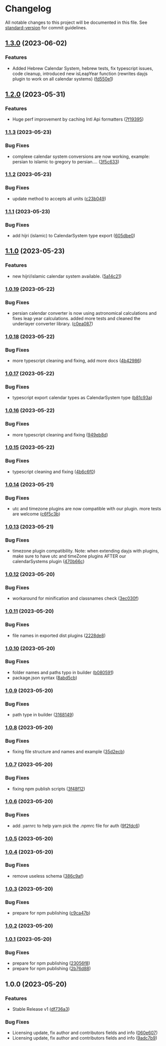 # Changelog

All notable changes to this project will be documented in this file. See [standard-version](https://github.com/conventional-changelog/standard-version) for commit guidelines.

## [1.3.0](https://github.com/calidy-com/dayjs-calendarsystems/compare/v1.2.0...v1.3.0) (2023-06-02)


### Features

* Added Hebrew Calendar System, hebrew tests, fix typescript issues, code cleanup, introduced new isLeapYear function (rewrites dayjs plugin to work on all calendar systems) ([fd550e1](https://github.com/calidy-com/dayjs-calendarsystems/commit/fd550e1bbf32a1b50a714ea6bf167b8f8e4c2ae1))

## [1.2.0](https://github.com/calidy-com/dayjs-calendarsystems/compare/v1.1.3...v1.2.0) (2023-05-31)


### Features

* Huge perf improvement by caching Intl Api formatters ([7f19395](https://github.com/calidy-com/dayjs-calendarsystems/commit/7f19395fd5bf53567565a307a9e3806f4eb65647))

### [1.1.3](https://github.com/calidy-com/dayjs-calendarsystems/compare/v1.1.2...v1.1.3) (2023-05-23)


### Bug Fixes

* complexe calendar system conversions are now working, example: persian to islamic to gregory to persian.... ([3f5c633](https://github.com/calidy-com/dayjs-calendarsystems/commit/3f5c633a0f5b667cc95a7add8b8ce153549bb4e1))

### [1.1.2](https://github.com/calidy-com/dayjs-calendarsystems/compare/v1.1.1...v1.1.2) (2023-05-23)


### Bug Fixes

* update  method to accepts all units ([c23b049](https://github.com/calidy-com/dayjs-calendarsystems/commit/c23b0497bd9276e1e1bebf6c79b6f661db862317))

### [1.1.1](https://github.com/calidy-com/dayjs-calendarsystems/compare/v1.1.0...v1.1.1) (2023-05-23)


### Bug Fixes

* add hijri (islamic) to CalendarSystem type export ([605dbe0](https://github.com/calidy-com/dayjs-calendarsystems/commit/605dbe06f089d34d08c4df3dba709c065560a13e))

## [1.1.0](https://github.com/calidy-com/dayjs-calendarsystems/compare/v1.0.19...v1.1.0) (2023-05-23)


### Features

* new hijri/islamic calendar system available. ([5a14c21](https://github.com/calidy-com/dayjs-calendarsystems/commit/5a14c21ec6ff01744fe4bb236cc67e6c3db69e69))

### [1.0.19](https://github.com/calidy-com/dayjs-calendarsystems/compare/v1.0.18...v1.0.19) (2023-05-22)


### Bug Fixes

* persian calendar converter is now using astronomical calculations and fixes leap year calculations. added more tests and cleaned the underlayer converter library. ([c0ea087](https://github.com/calidy-com/dayjs-calendarsystems/commit/c0ea087098f281e0790754f3872770c435ac59cd))

### [1.0.18](https://github.com/calidy-com/dayjs-calendarsystems/compare/v1.0.17...v1.0.18) (2023-05-22)


### Bug Fixes

* more typescript cleaning and fixing, add more docs ([4b42986](https://github.com/calidy-com/dayjs-calendarsystems/commit/4b429864b99f3c7355b9b70791f348425548b64f))

### [1.0.17](https://github.com/calidy-com/dayjs-calendarsystems/compare/v1.0.16...v1.0.17) (2023-05-22)


### Bug Fixes

* typescript export calendar types as CalendarSystem type ([b81c93a](https://github.com/calidy-com/dayjs-calendarsystems/commit/b81c93a43798813d156aec427594fa182133143a))

### [1.0.16](https://github.com/calidy-com/dayjs-calendarsystems/compare/v1.0.15...v1.0.16) (2023-05-22)


### Bug Fixes

* more typescript cleaning and fixing ([949eb8d](https://github.com/calidy-com/dayjs-calendarsystems/commit/949eb8d88644fe0ba45de75a19b1995867eddb48))

### [1.0.15](https://github.com/calidy-com/dayjs-calendarsystems/compare/v1.0.14...v1.0.15) (2023-05-22)


### Bug Fixes

* typescript cleaning and fixing ([4b6c6f0](https://github.com/calidy-com/dayjs-calendarsystems/commit/4b6c6f04a4a2e8c70634109863e5830f4219fd52))

### [1.0.14](https://github.com/calidy-com/dayjs-calendarsystems/compare/v1.0.13...v1.0.14) (2023-05-21)


### Bug Fixes

* utc and timezone plugins are now compatible with our plugin. more tests are welcome ([c6f5c3b](https://github.com/calidy-com/dayjs-calendarsystems/commit/c6f5c3b4601f71b2e0971c489f0766ac87440fac))

### [1.0.13](https://github.com/calidy-com/dayjs-calendarsystems/compare/v1.0.12...v1.0.13) (2023-05-21)


### Bug Fixes

* timezone plugin compatibility. Note: when extending dayjs with plugins, make sure to have utc and timeZone plugins AFTER our calendarSystems plugin ([470b66c](https://github.com/calidy-com/dayjs-calendarsystems/commit/470b66c93c4a2de84110e4c317073b8db65e7501))

### [1.0.12](https://github.com/calidy-com/dayjs-calendarsystems/compare/v1.0.11...v1.0.12) (2023-05-20)


### Bug Fixes

* workaround for minification and classnames check ([3ec030f](https://github.com/calidy-com/dayjs-calendarsystems/commit/3ec030fc5606ccc21cc900fe25ba7a222288ea6b))

### [1.0.11](https://github.com/calidy-com/dayjs-calendarsystems/compare/v1.0.10...v1.0.11) (2023-05-20)


### Bug Fixes

* file names in exported dist plugins ([2228de8](https://github.com/calidy-com/dayjs-calendarsystems/commit/2228de85050500c94978b6de4928cd41ba165904))

### [1.0.10](https://github.com/calidy-com/dayjs-calendarsystems/compare/v1.0.9...v1.0.10) (2023-05-20)


### Bug Fixes

* folder names and paths typo in builder ([b080591](https://github.com/calidy-com/dayjs-calendarsystems/commit/b080591b34d86d9d6c6f7f7ee89c8bdb81e6d7da))
* package.json syntax ([8abd5cb](https://github.com/calidy-com/dayjs-calendarsystems/commit/8abd5cb4a94937c63fc422a2724fda56dc478880))

### [1.0.9](https://github.com/calidy-com/dayjs-calendarsystems/compare/v1.0.8...v1.0.9) (2023-05-20)


### Bug Fixes

* path type in builder ([3168149](https://github.com/calidy-com/dayjs-calendarsystems/commit/316814968d3ee10f8f5c78eb8c514b36c721e00c))

### [1.0.8](https://github.com/calidy-com/dayjs-calendarsystems/compare/v1.0.7...v1.0.8) (2023-05-20)


### Bug Fixes

* fixing file structure and names and example ([35d2ecb](https://github.com/calidy-com/dayjs-calendarsystems/commit/35d2ecbf814a5a4d0ebf4bd8e434800002ac8866))

### [1.0.7](https://github.com/calidy-com/dayjs-calendarsystems/compare/v1.0.6...v1.0.7) (2023-05-20)


### Bug Fixes

* fixing npm publish scripts ([3f48f12](https://github.com/calidy-com/dayjs-calendarsystems/commit/3f48f12d3358dfb92338915056b2c4feceeee452))

### [1.0.6](https://github.com/calidy-com/dayjs-calendarsystems/compare/v1.0.5...v1.0.6) (2023-05-20)


### Bug Fixes

* add .yarnrc to help yarn pick the .npmrc file for auth ([9f2fdc6](https://github.com/calidy-com/dayjs-calendarsystems/commit/9f2fdc637556986cd62d295249f6ad07ef816725))

### [1.0.5](https://github.com/calidy-com/dayjs-calendarsystems/compare/v1.0.4...v1.0.5) (2023-05-20)

### [1.0.4](https://github.com/calidy-com/dayjs-calendarsystems/compare/v1.0.3...v1.0.4) (2023-05-20)


### Bug Fixes

* remove useless schema ([386c9af](https://github.com/calidy-com/dayjs-calendarsystems/commit/386c9afe7deeb62a6906e81628f4db55b05cea6e))

### [1.0.3](https://github.com/calidy-com/dayjs-calendarsystems/compare/v1.0.2...v1.0.3) (2023-05-20)


### Bug Fixes

* prepare for npm publishing ([c9ca47b](https://github.com/calidy-com/dayjs-calendarsystems/commit/c9ca47bc77427126101ebea1208c3f2f3cfd7c19))

### [1.0.2](https://github.com/calidy-com/dayjs-calendarsystems/compare/v1.0.1...v1.0.2) (2023-05-20)

### [1.0.1](https://github.com/calidy-com/dayjs-calendarsystems/compare/v1.0.0...v1.0.1) (2023-05-20)


### Bug Fixes

* prepare for npm publishing ([23056f8](https://github.com/calidy-com/dayjs-calendarsystems/commit/23056f8682f38c7d581cbfc3636ed1d9b3e9f649))
* prepare for npm publishing ([2b76d88](https://github.com/calidy-com/dayjs-calendarsystems/commit/2b76d884f25322fd6dadaa8a0cc8e0785deae20d))

## 1.0.0 (2023-05-20)


### Features

* Stable Release v1 ([df736a3](https://github.com/calidy-com/dayjs-calendarsystems/commit/df736a34477a399e0da5706711579428c5c18a82))


### Bug Fixes

* Licensing update, fix author and contributors fields and info ([060e607](https://github.com/calidy-com/dayjs-calendarsystems/commit/060e60770ca8cc36280ea059a093054c4fa89a40))
* Licensing update, fix author and contributors fields and info ([9adc7b9](https://github.com/calidy-com/dayjs-calendarsystems/commit/9adc7b9f1c7125fa245c11f709872d878ee2886b))
